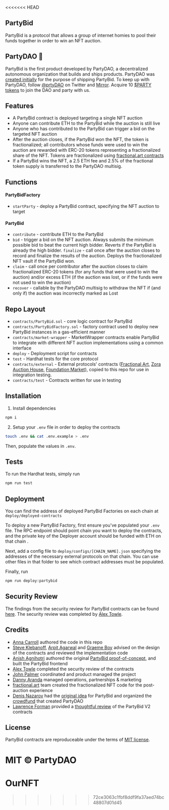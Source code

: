 <<<<<<< HEAD
## PartyBid

PartyBid is a protocol that allows a group of internet homies to pool their funds together in order to win an NFT auction.

## PartyDAO 🥳

PartyBid is the first product developed by PartyDAO, a decentralized autonomous organization that builds and ships products. PartyDAO was [created initially](https://d.mirror.xyz/FLqkPA3iN4x-p97UhfhWwaCx8rBmVo-1yttY20oaob4) for the purpose of shipping PartyBid.
To keep up with PartyDAO, follow [@prtyDAO](https://twitter.com/prtyDAO) on Twitter and [Mirror](https://party.mirror.xyz/). Acquire 10 [$PARTY tokens](https://etherscan.io/token/0x402eb84d9cb2d6cf66bde9b46d7277d3f4a16b54?a=0x2f4bea4cb44d0956ce4980e76a20a8928e00399a) to join the DAO and party with us.

## Features

- A PartyBid contract is deployed targeting a single NFT auction
- Anyone can contribute ETH to the PartyBid while the auction is still live
- Anyone who has contributed to the PartyBid can trigger a bid on the targeted NFT auction
- After the auction closes, if the PartyBid won the NFT, the token is fractionalized; all contributors whose funds were used to win the auction are rewarded with ERC-20 tokens representing a fractionalized share of the NFT. Tokens are fractionalized using [fractional.art contracts](https://github.com/fractional-company/contracts)
- If a PartyBid wins the NFT, a 2.5 ETH fee and 2.5% of the fractional token supply is transferred to the PartyDAO multisig.

## Functions

#### PartyBidFactory

- `startParty` - deploy a PartyBid contract, specifying the NFT auction to target

#### PartyBid

- `contribute` - contribute ETH to the PartyBid
- `bid` - trigger a bid on the NFT auction. Always submits the minimum possible bid to beat the current high bidder. Reverts if the PartyBid is already the high bidder.
  `finalize` - call once after the auction closes to record and finalize the results of the auction. Deploys the fractionalized NFT vault if the PartyBid won.
- `claim` - call once per contributor after the auction closes to claim fractionalized ERC-20 tokens (for any funds that were used to win the auction) and/or excess ETH (if the auction was lost, or if the funds were not used to win the auction)
- `recover` - callable by the PartyDAO multisig to withdraw the NFT if (and only if) the auction was incorrectly marked as Lost

## Repo Layout

- `contracts/PartyBid.sol` - core logic contract for PartyBid
- `contracts/PartyBidFactory.sol` - factory contract used to deploy new PartyBid instances in a gas-efficient manner
- `contracts/market-wrapper` - MarketWrapper contracts enable PartyBid to integrate with different NFT auction implementations using a common interface
- `deploy` - Deployment script for contracts
- `test` - Hardhat tests for the core protocol
- `contracts/external` - External protocols' contracts ([Fractional Art](https://github.com/fractional-company/contracts), [Zora Auction House](https://github.com/ourzora/auction-house), [Foundation Market](https://etherscan.io/address/0xa7d94560dbd814af316dd96fde78b9136a977d1c#code)), copied to this repo for use in integration testing.
- `contracts/test` - Contracts written for use in testing

## Installation

1. Install dependencies

```bash
npm i
```

2. Setup your `.env` file in order to deploy the contracts

```bash
touch .env && cat .env.example > .env
```

Then, populate the values in `.env`.

## Tests

To run the Hardhat tests, simply run

```bash
npm run test
```

## Deployment

You can find the address of deployed PartyBid Factories on each chain at `deploy/deployed-contracts`

To deploy a new PartyBid Factory, first ensure you've populated your `.env` file. The RPC endpoint should point chain you want to deploy the contracts, and the private key of the Deployer account should be funded with ETH on that chain .

Next, add a config file to `deploy/configs/[CHAIN_NAME].json` specifying the addresses of the necessary external protocols on that chain. You can use other files in that folder to see which contract addresses must be populated.

Finally, run

```bash
npm run deploy:partybid
```

## Security Review

The findings from the security review for PartyBid contracts can be found [here](https://hackmd.io/@alextowle/ryGQ4L-pd#PartyBid-Report). The security review was completed by [Alex Towle](https://twitter.com/jalex_towle).

## Credits

- [Anna Carroll](https://twitter.com/annascarroll) authored the code in this repo
- [Steve Klebanoff](https://twitter.com/steveklbnf), [Arpit Agarwal](https://twitter.com/atvanguard) and [Graeme Boy](https://twitter.com/strangechances) advised on the design of the contracts and reviewed the implementation code
- [Anish Agnihotri](https://twitter.com/_anishagnihotri) authored the original [PartyBid proof-of-concept](https://github.com/Anish-Agnihotri/partybid), and built the PartyBid frontend
- [Alex Towle](https://twitter.com/jalex_towle) completed the security review of the contracts
- [John Palmer](https://twitter.com/john_c_palmer) coordinated and product managed the project
- [Danny Aranda](https://twitter.com/daranda) managed operations, partnerships & marketing
- [fractional.art](https://fractional.art/) team created the fractionalized NFT code for the post-auction experience
- [Denis Nazarov](https://twitter.com/Iiterature) had the [original idea](https://twitter.com/Iiterature/status/1383238473767813125?s=20) for PartyBid and organized the [crowdfund](https://d.mirror.xyz/FLqkPA3iN4x-p97UhfhWwaCx8rBmVo-1yttY20oaob4) that created PartyDAO
- [Lawrence Forman](https://merklejerk.com/) provided a [thoughtful review](https://github.com/merklejerk/partybid-review/pull/1) of the PartyBid V2 contracts

## License

PartyBid contracts are reproduceable under the terms of [MIT license](https://en.wikipedia.org/wiki/MIT_License).

MIT © PartyDAO
=======
# OurNFT
>>>>>>> 72ce3063c1fbf8ddf9fa37aed74bc48807d01d45
